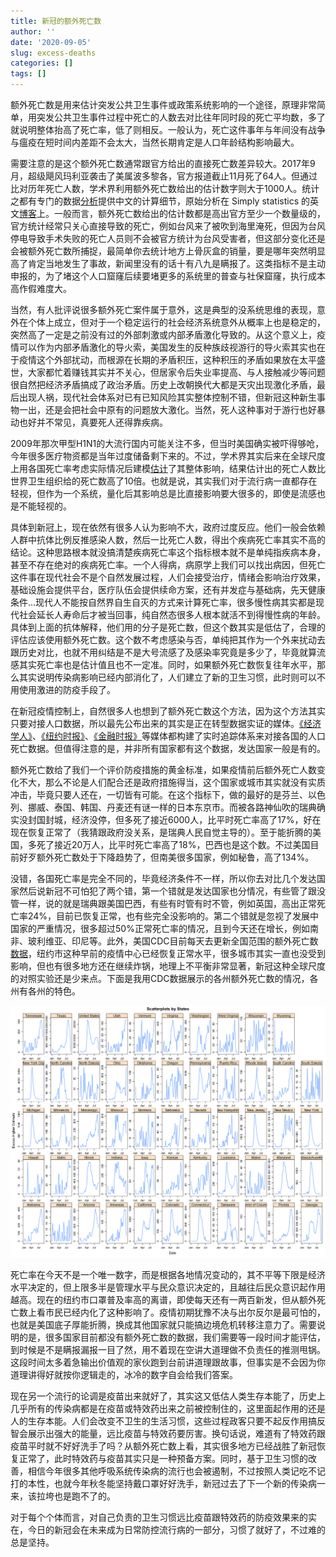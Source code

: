 ```yaml
---
title: 新冠的额外死亡数
author: ''
date: '2020-09-05'
slug: excess-deaths
categories: []
tags: []
---
```


额外死亡数是用来估计突发公共卫生事件或政策系统影响的一个途径，原理非常简单，用突发公共卫生事件过程中死亡的人数去对比往年同时段的死亡平均数，多了就说明整体抬高了死亡率，低了则相反。一般认为，死亡这件事年与年间没有战争与瘟疫在短时间内差距不会太大，当然长期肯定是人口年龄结构影响最大。

需要注意的是这个额外死亡数通常跟官方给出的直接死亡数差异较大。2017年9月，超级飓风玛利亚袭击了美属波多黎各，官方报道截止11月死了64人。但通过比对历年死亡人数，学术界利用额外死亡数给出的估计数字则大于1000人。统计之都有专门的数据[分析](https://cosx.org/2018/07/puerto-rico-hurricane-maria/)提供中文的计算细节，原始分析在 Simply statistics 的英文[博客](https://simplystatistics.org/2018/06/08/a-first-look-at-recently-released-official-puerto-rico-death-count-data/)上。一般而言，额外死亡数给出的估计数都是高出官方至少一个数量级的，官方统计经常只关心直接导致的死亡，例如台风来了被吹到海里淹死，但因为台风停电导致手术失败的死亡人员则不会被官方统计为台风受害者，但这部分变化还是会被额外死亡数所捕捉，最简单你去统计地方上骨灰盒的销量，要是哪年突然明显高了肯定当地发生了事故，新闻里没有的话十有八九是瞒报了。这类指标不是主动申报的，为了堵这个人口窟窿后续要堵更多的系统里的普查与社保窟窿，执行成本高作假难度大。

当然，有人批评说很多额外死亡案件属于意外，这是典型的没系统思维的表现，意外在个体上成立，但对于一个稳定运行的社会经济系统意外从概率上也是稳定的，突然高了一定是之前没有过的外部刺激或内部矛盾激化导致的。从这个意义上，疫情可以作为内部矛盾激化的导火索，美国发生的反种族歧视游行的导火索其实也在于疫情这个外部扰动，而根源在长期的矛盾积压，这种积压的矛盾如果放在太平盛世，大家都忙着赚钱其实并不关心，但居家令后失业率提高、与人接触减少等问题很自然把经济矛盾搞成了政治矛盾。历史上改朝换代大都是天灾出现激化矛盾，最后出现人祸，现代社会体系对已有已知风险其实整体控制不错，但新冠这种新生事物一出，还是会把社会中原有的问题放大激化。当然，死人这种事对于游行也好暴动也好并不常见，真要死人还得靠疾病。

2009年那次甲型H1N1的大流行国内可能关注不多，但当时美国确实被吓得够呛，今年很多医疗物资都是当年过度储备剩下来的。不过，学术界其实后来在全球尺度上用各国死亡率考虑实际情况后建模[估计](https://journals.plos.org/plosmedicine/article?id=10.1371/journal.pmed.1001558)了其整体影响，结果估计出的死亡人数比世界卫生组织给的死亡数高了10倍。也就是说，其实我们对于流行病一直都存在轻视，但作为一个系统，量化后其影响总是比直接影响要大很多的，即使是流感也是不能轻视的。

具体到新冠上，现在依然有很多人认为影响不大，政府过度反应。他们一般会依赖人群中抗体比例反推感染人数，然后一比死亡人数，得出个疾病死亡率其实不高的结论。这种思路根本就没搞清楚疾病死亡率这个指标根本就不是单纯指疾病本身，甚至不存在绝对的疾病死亡率。一个人得病，病原学上我们可以找出病因，但死亡这件事在现代社会不是个自然发展过程，人们会接受治疗，情绪会影响治疗效果，基础设施会提供平台，医疗队伍会提供续命方案，还有并发症与基础病，先天健康条件…现代人不能按自然界自生自灭的方式来计算死亡率，很多慢性病其实都是现代社会延长人寿命后才被当回事，纯自然态很多人根本就活不到得慢性病的年龄。具体到上面的抗体解释，他们用的分子是死亡数，但这个数其实是低估了，合理的评估应该使用额外死亡数。这个数不考虑感染与否，单纯把其作为一个外来扰动去跟历史对比，也就不用纠结是不是大号流感了及感染率究竟是多少了，毕竟就算流感其实死亡率也是估计值且也不一定准。同时，如果额外死亡数恢复往年水平，那么其实说明传染病影响已经内部消化了，人们建立了新的卫生习惯，此时则可以不用使用激进的防疫手段了。

在新冠疫情控制上，自然很多人也想到了额外死亡数这个方法，因为这个方法其实只要对接人口数据，所以最先公布出来的其实是正在转型数据实证的媒体。[《经济学人》](https://www.economist.com/graphic-detail/2020/07/15/tracking-covid-19-excess-deaths-across-countries)、[《纽约时报》](https://www.nytimes.com/interactive/2020/04/21/world/coronavirus-missing-deaths.html)、[《金融时报》](https://www.ft.com/content/3c53ab12-d859-4ceb-b262-f6a0221ca129)等媒体都构建了实时追踪体系来对接各国的人口死亡数据。但值得注意的是，并非所有国家都有这个数据，发达国家一般是有的。

额外死亡数给了我们一个评价防疫措施的黄金标准，如果疫情前后额外死亡人数变化不大，那么不论是人们配合还是政府措施得当，这个国家或城市其实就没有实质冲击，毕竟只要人还在，一切皆有可能。在这个指标下，做的最好的是芬兰、以色列、挪威、泰国、韩国、丹麦还有谜一样的日本东京市。而被各路神仙吹的瑞典确实没封国封城，经济没停，但多死了接近6000人，比平时死亡率高了17%，好在现在恢复正常了（我猜跟政府没关系，是瑞典人民自觉主导的）。至于能折腾的美国，多死了接近20万人，比平时死亡率高了18%，巴西也是这个数。不过美国目前好歹额外死亡数处于下降趋势了，但南美很多国家，例如秘鲁，高了134%。

没错，各国死亡率是完全不同的，毕竟经济条件不一样，所以你去对比几个发达国家然后说新冠不可怕犯了两个错，第一个错就是发达国家也分情况，有些管了跟没管一样，说的就是瑞典跟美国巴西，有些有时管有时不管，例如英国，高出正常死亡率24%，目前已恢复正常，也有些完全没影响的。第二个错就是忽视了发展中国家的严重情况，很多超过50%正常死亡率的情况，且到今天还在增长，例如南非、玻利维亚、印尼等。此外，美国CDC目前每天去更新全国范围的额外死亡数[数据](https://www.cdc.gov/nchs/nvss/vsrr/covid19/excess_deaths.htm)，纽约市这种早前的疫情中心已经恢复正常水平，很多城市其实一直也没受到影响，但也有很多地方还在继续炸锅，地理上不平衡非常显著，新冠这种全球尺度的对照实验还是少来点。下面是我用CDC数据展示的各州额外死亡数的情况，各州有各州的特色。

![](/cn/2020-09-05-excess-deaths_files/covid.png)

死亡率在今天不是一个唯一数字，而是根据各地情况变动的，其不平等下限是经济水平决定的，但上限多半是管理水平与民众意识决定的，且越往后民众意识起作用越高。现在的纽约市口罩普及率高的离谱，即使每天还有一两百新发，但从额外死亡数上看市民已经内化了这种影响了。疫情初期犹豫不决与出尔反尔是最可怕的，也就是美国底子厚能折腾，换成其他国家就只能搞边境危机转移注意力了。需要说明的是，很多国家目前都没有额外死亡数的数据，我们需要等一段时间才能评估，到时候是不是瞒报漏报一目了然，用不着现在空讲大道理做不负责任的推测甩锅。这段时间太多着急输出价值观的家伙跑到台前讲道理跟故事，但事实是不会因为你道理讲得好就按你逻辑走的，冰冷的数字自会给我们答案。

现在另一个流行的论调是疫苗出来就好了，其实这又低估人类生存本能了，历史上几乎所有的传染病都是在疫苗或特效药出来之前被控制住的，这里面起作用的还是人的生存本能。人们会改变不卫生的生活习惯，这些过程政客只要不起反作用搞反智会展示出强大的能量，远比疫苗与特效药要厉害。换句话说，难道有了特效药跟疫苗平时就不好好洗手了吗？从额外死亡数上看，其实很多地方已经战胜了新冠恢复正常了，此时特效药与疫苗其实只是一种预备方案。同时，基于卫生习惯的改善，相信今年很多其他呼吸系统传染病的流行也会被遏制，不过按照人类记吃不记打的本性，也就今年秋冬能坚持戴口罩好好洗手，新冠过去了下一个新的传染病一来，该拉垮也是跑不了的。

对于每个个体而言，对自己负责的卫生习惯远比疫苗跟特效药的防疫效果来的实在，今日的新冠会在未来成为日常防控流行病的一部分，习惯了就好了，不过难的总是坚持。
